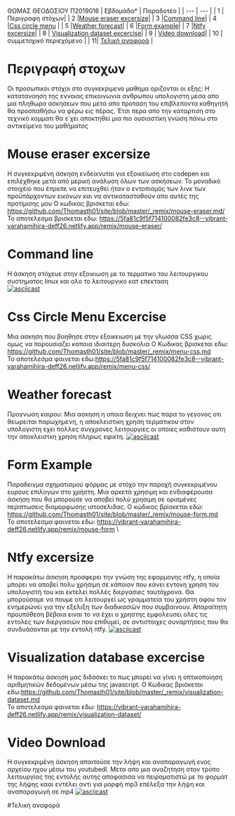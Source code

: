 ΘΩΜΑΣ ΘΕΟΔΟΣΙΟΥ Π2019016
| Εβδομάδα* | Παραδοτέο |
| --- | --- |
| 1 | Περιγραφη στόχων|
| 2 |[Mouse eraser excersize](#Mouse-eraser-excercise)|
| 3 |[Command line](#Command-line)|
| 4 |[Css circle menu](#Css-Circle-Menu-Excercise) |
| 5 |[Weather forecast](#Weather-forecast)|
| 6 |[Form example](#Form-Example)|
| 7 |[Ntfy excersize](#Ntfy-excersize)|
| 8 | [Visualization dataset excercise](#Visualization-database-excercise)|
| 9 | [Video download](#Video-Download)|
| 10 | συμμετοχικό περιεχόμενο |
| 11| [Τελική αναφορά](#Τελική-αναφορά) |
# Περιγραφή στοχων 
Οι προσωπικοι στόχοι στο συγκεκριμενο μαθημα οριζονται οι εξης: Η κατατανοηση της εννοιας επικοινωνια ανθρωπου υπολογιστη μεσα απο μια πληθωρα ασκησεων που μετα απο προταση του επιβλεποντα καθηγητή θα προσπαθήσω να φέρω εις πέρας. Έτσι περα απο την καταρτιση στο τεχνικό κομματι θα ε΄χει αποκτηθεί μια πιο ουσιαστίκη γνώση πάνω στο αντικείμενο του μαθήματος
# Mouse eraser excersize
Η συγκεκριμένη άσκηση ενδείκνυται για εξοικείωση στο codepen και επιλέχθηκε μετά από μερική ανάλυση όλων των ασκήσεων. Το μοναδικό στοιχέιο που έπρεπε να επιτευχθεί ήταν ο εντοπισμός των λινκ των προϋπάρχοντων εικόνων και να αντικατασταθούν απο αυτές της προτίμισης μου
Ο κωδικας βρισκεται εδω: https://github.com/Thomasth01/site/blob/master/_remix/mouse-eraser.md/
Το αποτελεσμα βρισκεται εδω: https://5fa81c9f5f714100082fe3c8--vibrant-varahamihira-deff26.netlify.app/remix/mouse-eraser/
# Command line
Η άσκηση στόχευε στην εξοικιωση με το τερματικο του λειτουργικου συστηματος linux και ολο το λειτουργικο κατ επεκταση  
[![asciicast](https://asciinema.org/a/3VJWjeQCzKqiDe0BKxgmBypLf.svg)](https://asciinema.org/a/3VJWjeQCzKqiDe0BKxgmBypLf)
# Css Circle Menu Excercise
Μια ασκηση που βοηθησε στην εξοικειωση με την γλωσσα CSS χωρις ομως να πορουσιαζει καποια ιδιαιτερη δυσκολια
Ο Κωδικας βρισκεται εδω: https://github.com/Thomasth01/site/blob/master/_remix/menu-css.md \
Το αποτελεσμα φαινεται εδω:https://5fa81c9f5f714100082fe3c8--vibrant-varahamihira-deff26.netlify.app/remix/menu-css/
# Weather forecast
Προγνωση καιρου: Μια ασκηση η οποια δειχνει πως παρα το γεγονος οτι θεωρειται παρωχημενη, η αποκλειστικη χρηση τερματικου στον υπολογιστη εχει πολλες συγχρονες λειτουργιες οι οποιες καθιστουν αυτη την αποκλειστκη χρηση πληρως εφικτη.
[![asciicast](https://asciinema.org/a/zdC1j1JZPFoMrF3zlJ1pkaVxh.svg)](https://asciinema.org/a/zdC1j1JZPFoMrF3zlJ1pkaVxh)
# Form Example
Παραδειγμα σχηματισμού φόρμας με στόχο την παροχή συγκεκριμένου ευρους επιλογών στο χρήστη. Μια αρκετά χρησιμη και ενδιαφέρουσα άσκηση που θα μπορούσε να αποβεί πολύ χρησιμη σε ορισμένες περιπτωσεις διαμορφωσης ιστοσελιδας.
Ο κώδικας βρίσκεται εδώ: https://github.com/Thomasth01/site/blob/master/_remix/mouse-form.md \
Το αποτελεσμα φαινεται εδω: https://vibrant-varahamihira-deff26.netlify.app/remix/mouse-form \
# Ntfy excersize
Η παρακάτω άσκηση προσφερει την γνώση της εφαρμογης ntfy, η οποία μπορει να αποβεί πολυ χρήσιμη σε κάποιον που κάνει εντονη χρηση του υπολογιστή του και εκτελεί πολλές διεργασιες ταυτόχρονα. Θα μπορούσαμε να πουμε οτι λειτουργεί ως γραμματεία του χρήστη αφου τον ενημερώνει για την εξελιξη των διαδικασιών που συμβαινουν. Απαραίτητη προυπόθεση βέβαια ειναι το να έχει ο χρηστης εμφολευσει ολες τις εντολές των διεργασιών που επιθυμεί, σε αντιστοιχες συναρτήσεις που θα συνδυάσονται με την εντολή ntfy.
[![asciicast](https://asciinema.org/a/1Ab9glJ4o4F2DWngIjc6KriGl.svg)](https://asciinema.org/a/1Ab9glJ4o4F2DWngIjc6KriGl)
# Visualization database excercise
Η παρακάτω άσκηση μας διδάσκει το πως μπορεί να γίνει η οπτικοποίηση αριθμητικών δεδομένων μέσω της javascript. 
Ο Κωδικας βρισκεται εδω:https://github.com/Thomasth01/site/blob/master/_remix/visualization-dataset.md \
Το αποτελεσμα φαινεται εδω: https://vibrant-varahamihira-deff26.netlify.app/remix/visualization-dataset/
# Video Download
Η συγκεκριμένη άσκηση απαιτούσε την λήψη και αναπαραγωγή ενος αρχείου ηχου μέσω του youtubedl. Μετα απο μια αναζητηση στον τρόπο λειτουργίας της εντολής αυτης αποφασισα να πειραματιστώ με το φορμάτ της λήψης κααι εντέλει αντι για μορφή mp3 επέλεξα την λήψη και αναπαραγωγή σε mp4
[![asciicast](https://asciinema.org/a/hMSDCtMfjh0UazqFODWJqyq1Q.svg)](https://asciinema.org/a/hMSDCtMfjh0UazqFODWJqyq1Q)

#Τελική αναφορά

